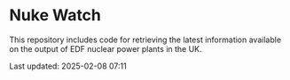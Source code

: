 # Nuke Watch

This repository includes code for retrieving the latest information available on the output of EDF nuclear power plants in the UK.

Last updated: 2025-02-08 07:11